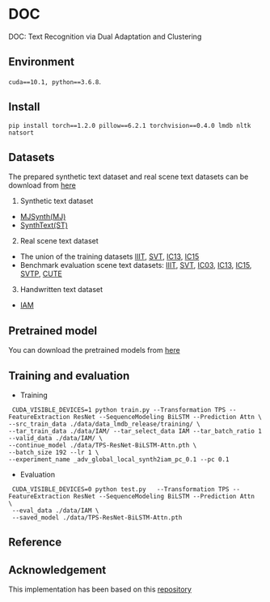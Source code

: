 # DOC
DOC: Text Recognition via Dual Adaptation and Clustering

## Environment
 `cuda==10.1, python==3.6.8`.
 
 ## Install
 `pip install torch==1.2.0 pillow==6.2.1 torchvision==0.4.0 lmdb nltk natsort`
 
 ## Datasets
 The prepared synthetic text dataset and real scene text datasets can be download from [here](https://www.dropbox.com/sh/i39abvnefllx2si/AAAbAYRvxzRp3cIE5HzqUw3ra?dl=0)
 1. Synthetic text dataset
 * [MJSynth(MJ)](https://www.robots.ox.ac.uk/~vgg/data/text/)
 * [SynthText(ST)](https://www.robots.ox.ac.uk/~vgg/data/scenetext/)
 2. Real scene text dataset
 * The union of the training datasets [IIIT](http://cvit.iiit.ac.in/projects/SceneTextUnderstanding/IIIT5K.html), [SVT](http://www.iapr-tc11.org/mediawiki/index.php/The_Street_View_Text_Dataset), [IC13](https://rrc.cvc.uab.es/?ch=2), [IC15](https://rrc.cvc.uab.es/?ch=4)
 * Benchmark evaluation scene text datasets:  [IIIT](http://cvit.iiit.ac.in/projects/SceneTextUnderstanding/IIIT5K.html), [SVT](http://www.iapr-tc11.org/mediawiki/index.php/The_Street_View_Text_Dataset), [IC03](http://www.iapr-tc11.org/mediawiki/index.php/ICDAR_2003_Robust_Reading_Competitions), [IC13](https://rrc.cvc.uab.es/?ch=2), [IC15](https://rrc.cvc.uab.es/?ch=4), [SVTP](https://openaccess.thecvf.com/content_iccv_2013/papers/Phan_Recognizing_Text_with_2013_ICCV_paper.pdf), [CUTE](http://cs-chan.com/downloads_CUTE80_dataset.html)
 3. Handwritten text dataset
 * [IAM](https://fki.tic.heia-fr.ch/databases/iam-handwriting-database)
 ## Pretrained model
 You can download the pretrained models from [here](https://drive.google.com/drive/folders/15WPsuPJDCzhp2SvYZLRj8mAlT3zmoAMW)
 ## Training and evaluation
 * Training
```
 CUDA_VISIBLE_DEVICES=1 python train.py --Transformation TPS --FeatureExtraction ResNet --SequenceModeling BiLSTM --Prediction Attn \
--src_train_data ./data/data_lmdb_release/training/ \
--tar_train_data ./data/IAM/ --tar_select_data IAM --tar_batch_ratio 1 --valid_data ./data/IAM/ \
--continue_model ./data/TPS-ResNet-BiLSTM-Attn.pth \
--batch_size 192 --lr 1 \
--experiment_name _adv_global_local_synth2iam_pc_0.1 --pc 0.1
```
* Evaluation
```
 CUDA_VISIBLE_DEVICES=0 python test.py   --Transformation TPS --FeatureExtraction ResNet --SequenceModeling BiLSTM --Prediction Attn   \
 --eval_data ./data/IAM \
 --saved_model ./data/TPS-ResNet-BiLSTM-Attn.pth 
 ```
 ## Reference
 ## Acknowledgement
 This implementation has been based on this [repository](https://github.com/AprilYapingZhang/Seq2SeqAdapt)
